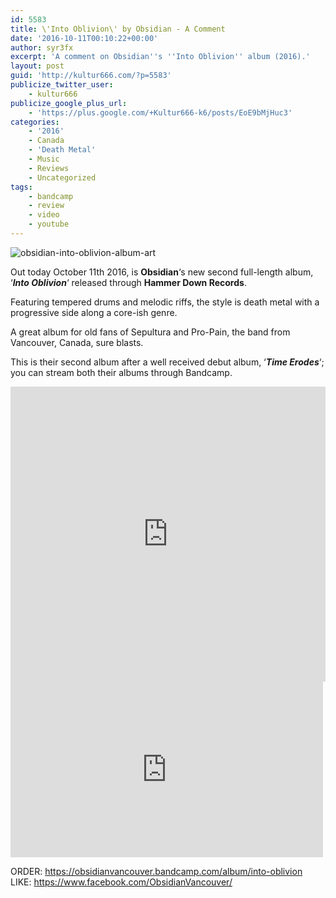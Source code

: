```yaml
---
id: 5583
title: \'Into Oblivion\' by Obsidian - A Comment
date: '2016-10-11T00:10:22+00:00'
author: syr3fx
excerpt: 'A comment on Obsidian''s ''Into Oblivion'' album (2016).'
layout: post
guid: 'http://kultur666.com/?p=5583'
publicize_twitter_user:
    - kultur666
publicize_google_plus_url:
    - 'https://plus.google.com/+Kultur666-k6/posts/EoE9bMjHuc3'
categories:
    - '2016'
    - Canada
    - 'Death Metal'
    - Music
    - Reviews
    - Uncategorized
tags:
    - bandcamp
    - review
    - video
    - youtube
---
```


![obsidian-into-oblivion-album-art](http://localhost:8080/wp-content/uploads/2016/10/obsidian-into-oblivion-album-art.jpg?w=680)

Out today October 11th 2016, is **Obsidian**‘s new second full-length album, ‘***Into Oblivion***‘ released through **Hammer Down Records**.

Featuring tempered drums and melodic riffs, the style is death metal with a progressive side along a core-ish genre.

A great album for old fans of Sepultura and Pro-Pain, the band from Vancouver, Canada, sure blasts.

This is their second album after a well received debut album, ‘***Time Erodes***‘; you can stream both their albums through Bandcamp.

<iframe style="border: 0; width: 100%; height: 472px;" src="https://bandcamp.com/EmbeddedPlayer/album=2200821764/size=large/bgcol=333333/linkcol=e99708/tracklist=false/transparent=true/" seamless></iframe>

<iframe allow="accelerometer; autoplay; clipboard-write; encrypted-media; gyroscope; picture-in-picture; web-share" allowfullscreen="" frameborder="0" height="281" loading="lazy" src="https://www.youtube.com/embed/8RB9TryDxPg?feature=oembed" title="HIGH CRIMES AND TREASON MUSIC VIDEO" width="500"></iframe>

ORDER: <https://obsidianvancouver.bandcamp.com/album/into-oblivion>
LIKE: <https://www.facebook.com/ObsidianVancouver/>